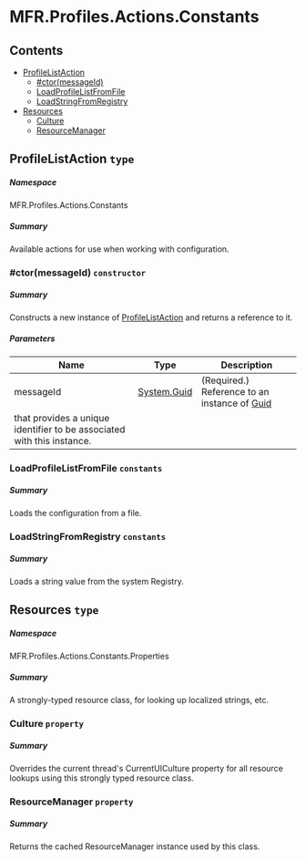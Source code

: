 <a name='assembly'></a>
# MFR.Profiles.Actions.Constants

## Contents

- [ProfileListAction](#T-MFR-Profiles-Actions-Constants-ProfileListAction 'MFR.Profiles.Actions.Constants.ProfileListAction')
  - [#ctor(messageId)](#M-MFR-Profiles-Actions-Constants-ProfileListAction-#ctor-System-Guid- 'MFR.Profiles.Actions.Constants.ProfileListAction.#ctor(System.Guid)')
  - [LoadProfileListFromFile](#F-MFR-Profiles-Actions-Constants-ProfileListAction-LoadProfileListFromFile 'MFR.Profiles.Actions.Constants.ProfileListAction.LoadProfileListFromFile')
  - [LoadStringFromRegistry](#F-MFR-Profiles-Actions-Constants-ProfileListAction-LoadStringFromRegistry 'MFR.Profiles.Actions.Constants.ProfileListAction.LoadStringFromRegistry')
- [Resources](#T-MFR-Profiles-Actions-Constants-Properties-Resources 'MFR.Profiles.Actions.Constants.Properties.Resources')
  - [Culture](#P-MFR-Profiles-Actions-Constants-Properties-Resources-Culture 'MFR.Profiles.Actions.Constants.Properties.Resources.Culture')
  - [ResourceManager](#P-MFR-Profiles-Actions-Constants-Properties-Resources-ResourceManager 'MFR.Profiles.Actions.Constants.Properties.Resources.ResourceManager')

<a name='T-MFR-Profiles-Actions-Constants-ProfileListAction'></a>
## ProfileListAction `type`

##### Namespace

MFR.Profiles.Actions.Constants

##### Summary

Available actions for use when working with configuration.

<a name='M-MFR-Profiles-Actions-Constants-ProfileListAction-#ctor-System-Guid-'></a>
### #ctor(messageId) `constructor`

##### Summary

Constructs a new instance of
[ProfileListAction](#T-MFR-Profiles-Actions-Constants-ProfileListAction 'MFR.Profiles.Actions.Constants.ProfileListAction')
and returns a reference to it.

##### Parameters

| Name | Type | Description |
| ---- | ---- | ----------- |
| messageId | [System.Guid](http://msdn.microsoft.com/query/dev14.query?appId=Dev14IDEF1&l=EN-US&k=k:System.Guid 'System.Guid') | (Required.) Reference to an instance of [Guid](http://msdn.microsoft.com/query/dev14.query?appId=Dev14IDEF1&l=EN-US&k=k:System.Guid 'System.Guid')
that provides a unique identifier to be associated with this instance. |

<a name='F-MFR-Profiles-Actions-Constants-ProfileListAction-LoadProfileListFromFile'></a>
### LoadProfileListFromFile `constants`

##### Summary

Loads the configuration from a file.

<a name='F-MFR-Profiles-Actions-Constants-ProfileListAction-LoadStringFromRegistry'></a>
### LoadStringFromRegistry `constants`

##### Summary

Loads a string value from the system Registry.

<a name='T-MFR-Profiles-Actions-Constants-Properties-Resources'></a>
## Resources `type`

##### Namespace

MFR.Profiles.Actions.Constants.Properties

##### Summary

A strongly-typed resource class, for looking up localized strings, etc.

<a name='P-MFR-Profiles-Actions-Constants-Properties-Resources-Culture'></a>
### Culture `property`

##### Summary

Overrides the current thread's CurrentUICulture property for all
  resource lookups using this strongly typed resource class.

<a name='P-MFR-Profiles-Actions-Constants-Properties-Resources-ResourceManager'></a>
### ResourceManager `property`

##### Summary

Returns the cached ResourceManager instance used by this class.
